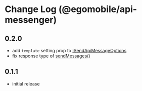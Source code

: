 # Change Log (@egomobile/api-messenger)

## 0.2.0

- add `template` setting prop to [ISendApiMessageOptions](https://egomobile.github.io/node-api-messenger/interfaces/ISendApiMessageOptions.html)
- fix response type of [sendMessages()](https://egomobile.github.io/node-api-messenger/interfaces/IApiMessenger.html#sendMessages)

## 0.1.1

- initial release
